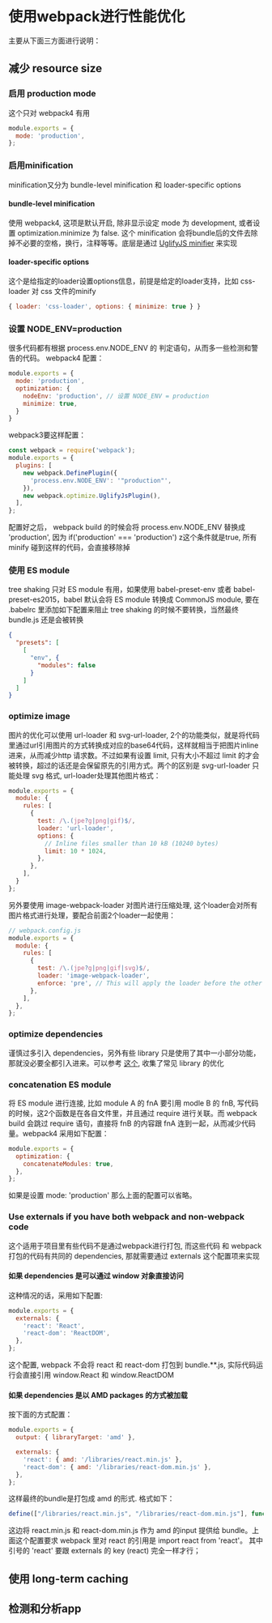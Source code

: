 # 使用webpack进行性能优化

主要从下面三方面进行说明：

## 减少 resource size

### 启用 production mode

这个只对 webpack4 有用

```javascript
module.exports = {
  mode: 'production',
};
```
### 启用minification
minification又分为 bundle-level minification 和 loader-specific options

#### bundle-level minification
使用 webpack4, 这项是默认开启, 除非显示设定 mode 为 development, 或者设置 optimization.minimize 为 false. 这个 minification 会将bundle后的文件去除掉不必要的空格，换行，注释等等。底层是通过 [UglifyJS minifier](https://github.com/mishoo/UglifyJS2) 来实现

#### loader-specific options
这个是给指定的loader设置options信息，前提是给定的loader支持，比如 css-loader 对 css 文件的minify
```javascript
{ loader: 'css-loader', options: { minimize: true } }
```
### 设置 NODE_ENV=production

很多代码都有根据 process.env.NODE_ENV 的 判定语句，从而多一些检测和警告的代码。 webpack4 配置：

```javascript
module.exports = {
  mode: 'production',
  optimization: {
    nodeEnv: 'production', // 设置 NODE_ENV = production
    minimize: true,
  }
}
```

webpack3要这样配置：
```javascript
const webpack = require('webpack');
module.exports = {
  plugins: [
    new webpack.DefinePlugin({
      'process.env.NODE_ENV': '"production"',
    }),
    new webpack.optimize.UglifyJsPlugin(),
  ],
};
```
配置好之后， webpack build 的时候会将 process.env.NODE_ENV 替换成 'production', 因为 if('production' === 'production') z这个条件就是true, 所有 minify 碰到这样的代码，会直接移除掉

### 使用 ES module
tree shaking 只对 ES module 有用，如果使用 babel-preset-env 或者 babel-preset-es2015，babel 默认会将 ES module 转换成 CommonJS module, 要在 .babelrc 里添加如下配置来阻止 tree shaking 的时候不要转换，当然最终 bundle.js 还是会被转换
```json
{
  "presets": [
    [
      "env", {
        "modules": false
      }
    ]
  ]
}
```

### optimize image
图片的优化可以使用 url-loader 和 svg-url-loader, 2个的功能类似，就是将代码里通过url引用图片的方式转换成对应的base64代码，这样就相当于把图片inline进来，从而减少http 请求数。不过如果有设置 limit, 只有大小不超过 limit 的才会被转换，超过的话还是会保留原先的引用方式。两个的区别是 svg-url-loader 只能处理 svg 格式, url-loader处理其他图片格式：

```javascript
module.exports = {
  module: {
    rules: [
      {
        test: /\.(jpe?g|png|gif)$/,
        loader: 'url-loader',
        options: {
          // Inline files smaller than 10 kB (10240 bytes)
          limit: 10 * 1024,
        },
      },
    ],
  }
};
```

另外要使用 image-webpack-loader 对图片进行压缩处理, 这个loader会对所有图片格式进行处理，要配合前面2个loader一起使用：

```javascript
// webpack.config.js
module.exports = {
  module: {
    rules: [
      {
        test: /\.(jpe?g|png|gif|svg)$/,
        loader: 'image-webpack-loader',
        enforce: 'pre', // This will apply the loader before the other ones
      },
    ],
  },
};
```

### optimize dependencies

谨慎过多引入 dependencies，另外有些 library 只是使用了其中一小部分功能，那就没必要全都引入进来。可以参考 [这个](https://github.com/GoogleChromeLabs/webpack-libs-optimizations), 收集了常见 library 的优化

### concatenation ES module

将 ES module 进行连接, 比如 module A 的 fnA 要引用 modle B 的 fnB, 写代码的时候，这2个函数是在各自文件里，并且通过 require 进行关联。而 webpack build 会跳过 require 语句，直接将 fnB 的内容跟 fnA 连到一起，从而减少代码量。webpack4 采用如下配置：
```javascript
module.exports = {
  optimization: {
    concatenateModules: true,
  },
};
```
如果是设置 mode: 'production' 那么上面的配置可以省略。

### Use externals if you have both webpack and non-webpack code

这个适用于项目里有些代码不是通过webpack进行打包, 而这些代码 和 webpack 打包的代码有共同的 dependencies, 那就需要通过 externals 这个配置项来实现

#### 如果 dependencies 是可以通过 window 对象直接访问

这种情况的话，采用如下配置:
```javascript
module.exports = {
  externals: {
    'react': 'React',
    'react-dom': 'ReactDOM',
  },
};
```
这个配置, webpack 不会将 react 和 react-dom 打包到 bundle.**.js, 实际代码运行会直接引用 window.React 和 window.ReactDOM

#### 如果 dependencies 是以 AMD packages 的方式被加载
按下面的方式配置：

```javascript
module.exports = {
  output: { libraryTarget: 'amd' },

  externals: {
    'react': { amd: '/libraries/react.min.js' },
    'react-dom': { amd: '/libraries/react-dom.min.js' },
  },
};
```

这样最终的bundle是打包成 amd 的形式. 格式如下：
```javascript
define(["/libraries/react.min.js", "/libraries/react-dom.min.js"], function () { … });
```
这边将 react.min.js 和 react-dom.min.js 作为 amd 的input 提供给 bundle。上面这个配置要求 webpack 里对 react 的引用是 import react from 'react'。 其中引号的 'react' 要跟 externals 的 key (react) 完全一样才行；

## 使用 long-term caching
## 检测和分析app